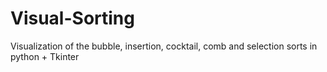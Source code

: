 # Visual-Sorting
Visualization of the bubble, insertion, cocktail, comb and selection sorts in python + Tkinter
